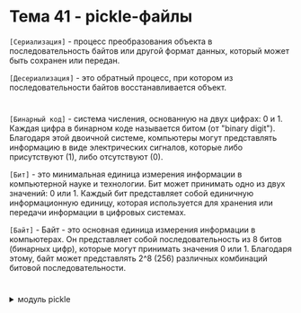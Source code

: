 # Тема 41 - pickle-файлы

`[Сериализация]` - процесс преобразования объекта в последовательность байтов или другой формат данных, который может быть сохранен или передан.   

`[Десериализация]` - это обратный процесс, при котором из последовательности байтов восстанавливается объект.
#
`[Бинарный код]` - система числения, основанную на двух цифрах: 0 и 1. Каждая цифра в бинарном коде называется битом (от "binary digit"). Благодаря этой двоичной системе, компьютеры могут представлять информацию в виде электрических сигналов, которые либо присутствуют (1), либо отсутствуют (0).

`[Бит]` - это минимальная единица измерения информации в компьютерной науке и технологии. Бит может принимать одно из двух значений: 0 или 1. Каждый бит представляет собой единичную информационную единицу, которая используется для хранения или передачи информации в цифровых системах.

`[Байт]` - Байт - это основная единица измерения информации в компьютерах. Он представляет собой последовательность из 8 битов (бинарных цифр), которые могут принимать значения 0 или 1. Благодаря этому, байт может представлять 2^8 (256) различных комбинаций битовой последовательности.
#
<details>
  <summary>модуль pickle</summary>

- `[import pickle]` - представляет собой набор инструментов для байтовой сериализации и десериализации объектов Python, обеспечивая возможность сохранять данные объектов в файлы или передавать их по сети в бинарном формате.

- `[Бинарная сериализация]` - это процесс преобразования объектов в последовательность байтов, которая может быть легко сохранена в файле или передана по сети. Этот процесс позволяет сохранить структуру объекта и его данные в бинарном формате.

- `[Бинарная десериализация]` - представляет собой обратный процесс, при котором последовательность байтов преобразуется обратно в объекты. Это позволяет восстановить сохраненные данные в их исходном виде и использовать их в программе.



</details>
